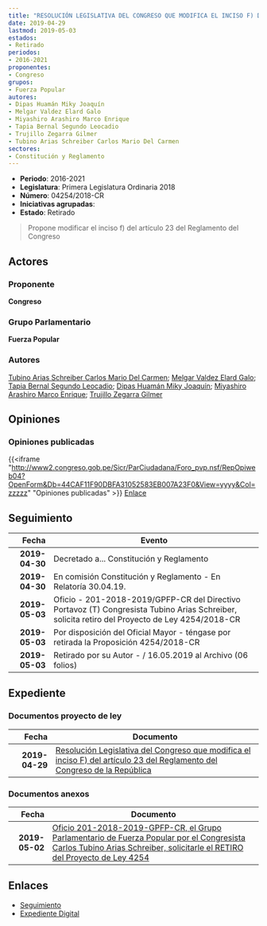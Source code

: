 ```yaml
---
title: "RESOLUCIÓN LEGISLATIVA DEL CONGRESO QUE MODIFICA EL INCISO F) DEL ARTÍCULO 23 DEL REGLAMENTO DEL CONGRESO DE LA REPÚBLICA"
date: 2019-04-29
lastmod: 2019-05-03
estados:
- Retirado
periodos:
- 2016-2021
proponentes:
- Congreso
grupos:
- Fuerza Popular
autores:
- Dipas Huamán Miky Joaquín
- Melgar Valdez Elard Galo
- Miyashiro Arashiro Marco Enrique
- Tapia Bernal Segundo Leocadio
- Trujillo Zegarra Gilmer
- Tubino Arias Schreiber Carlos Mario Del Carmen
sectores:
- Constitución y Reglamento
---
```

- **Periodo**: 2016-2021
- **Legislatura**: Primera Legislatura Ordinaria 2018
- **Número**: 04254/2018-CR
- **Iniciativas agrupadas**: 
- **Estado**: Retirado

> Propone modificar el inciso f) del artículo 23 del Reglamento del Congreso


## Actores

### Proponente

**Congreso**

### Grupo Parlamentario

**Fuerza Popular**

### Autores

[Tubino Arias Schreiber Carlos Mario Del Carmen](mailto:mailto:ctubino@congreso.gob.pe); [Melgar Valdez Elard Galo](mailto:mailto:emelgar@congreso.gob.pe); [Tapia Bernal Segundo Leocadio](mailto:mailto:stapia@congreso.gob.pe); [Dipas Huamán Miky Joaquín](mailto:mailto:mdipas@congreso.gob.pe); [Miyashiro Arashiro Marco Enrique](mailto:mailto:mmiyashiro@congreso.gob.pe); [Trujillo Zegarra Gilmer](mailto:mailto:gtrujilloz@congreso.gob.pe)

## Opiniones

### Opiniones publicadas

{{<iframe "http://www2.congreso.gob.pe/Sicr/ParCiudadana/Foro_pvp.nsf/RepOpiweb04?OpenForm&Db=44CAF11F90DBFA31052583EB007A23F0&View=yyyy&Col=zzzzz" "Opiniones publicadas" >}}
[Enlace](http://www2.congreso.gob.pe/Sicr/ParCiudadana/Foro_pvp.nsf/RepOpiweb04?OpenForm&Db=44CAF11F90DBFA31052583EB007A23F0&View=yyyy&Col=zzzzz)


## Seguimiento

| Fecha | Evento |
|------:|--------|
| **2019-04-30** | Decretado a... Constitución y Reglamento |
| **2019-04-30** | En comisión Constitución y Reglamento - En Relatoría 30.04.19. |
| **2019-05-03** | Oficio - 201-2018-2019/GPFP-CR del Directivo Portavoz (T) Congresista Tubino Arias Schreiber, solicita retiro del Proyecto de Ley 4254/2018-CR |
| **2019-05-03** | Por disposición del Oficial Mayor - téngase por retirada la Proposición 4254/2018-CR |
| **2019-05-03** | Retirado por su Autor - / 16.05.2019 al Archivo (06 folios) |

## Expediente

### Documentos proyecto de ley

| Fecha | Documento |
|------:|-----------|
| **2019-04-29** | [Resolución Legislativa del Congreso que modifica el inciso F) del artículo 23 del Reglamento del Congreso de la República](http://www.leyes.congreso.gob.pe/Documentos/2016_2021/Proyectos_de_Ley_y_de_Resoluciones_Legislativas/PL0425420190429..pdf) |

### Documentos anexos

| Fecha | Documento |
|------:|-----------|
| **2019-05-02** | [Oficio 201-2018-2019-GPFP-CR, el Grupo Parlamentario de Fuerza Popular por el Congresista Carlos Tubino Arias Schreiber, solicitarle el RETIRO del Proyecto de Ley 4254](http://www.leyes.congreso.gob.pe/Documentos/2016_2021/Retiro_de_Proyecto/OFICIO-201-2018-2019-GPFP-CR.pdf) |

## Enlaces

- [Seguimiento](http://www2.congreso.gob.pe/Sicr/TraDocEstProc/CLProLey2016.nsf/f7fff46988ca05b1052578e100829cc7/29173df3c9416c3e052583eb0078bcb5?OpenDocument)
- [Expediente Digital](http://www2.congreso.gob.pe/Sicr/TraDocEstProc/Expvirt_2011.nsf/visbusqptramdoc1621/04254?opendocument)

